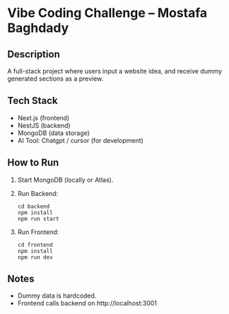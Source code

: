 # Vibe Coding Challenge – Mostafa Baghdady

## Description
A full-stack project where users input a website idea, and receive dummy generated sections as a preview.

## Tech Stack
- Next.js (frontend)
- NestJS (backend)
- MongoDB (data storage)
- AI Tool: Chatgpt / cursor (for development)

## How to Run

1. Start MongoDB (locally or Atlas).

2. Run Backend:
   ```
   cd backend
   npm install
   npm run start
   ```

3. Run Frontend:
   ```
   cd frontend
   npm install
   npm run dev
   ```

## Notes
- Dummy data is hardcoded.
- Frontend calls backend on http://localhost:3001
